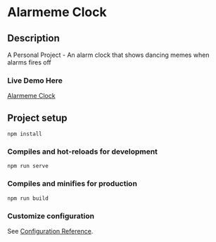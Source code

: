 # Alarmeme Clock

## Description

A Personal Project - An alarm clock that shows dancing memes when alarms fires off

### Live Demo Here

[Alarmeme Clock](https://alarmeme-clock.netlify.app/)

## Project setup

```
npm install
```

### Compiles and hot-reloads for development

```
npm run serve
```

### Compiles and minifies for production

```
npm run build
```

### Customize configuration

See [Configuration Reference](https://cli.vuejs.org/config/).
